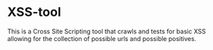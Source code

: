 # XSS-tool
 This is a Cross Site Scripting tool that crawls and tests for basic XSS allowing for the collection of possible urls and possible positives.
